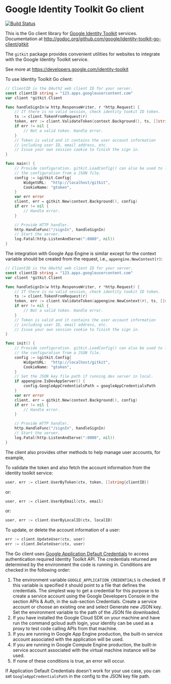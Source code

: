 # Google Identity Toolkit Go client

[![Build Status][travisimg]][travis]

This is the Go client library for [Google Identity Toolkit][gitkit] services.
Documentation at http://godoc.org/github.com/google/identity-toolkit-go-client/gitkit

The `gitkit` package provides convenient utilities for websites to integrate
with the Google Identity Toolkit service.

See more at https://developers.google.com/identity-toolkit

To use Identity Toolkit Go client:
```go
// ClientID is the OAuth2 web client ID for your server.
const clientID string = "123.apps.googleusercontent.com"
var client *gitkit.Client

func handleSignIn(w http.ResponseWriter, r *http.Request) {
	// If there is no valid session, check identity tookit ID token.
	ts := client.TokenFromRequest(r)
	token, err := client.ValidateToken(context.Background(), ts, []string{clientID})
	if err != nil {
		// Not a valid token. Handle error.
	}
	// Token is valid and it contains the user account information
	// including user ID, email address, etc.
	// Issue your own session cookie to finish the sign in.
}

func main() {
	// Provide configuration. gitkit.LoadConfig() can also be used to load
	// the configuration from a JSON file.
	config := &gitkit.Config{
		WidgetURL:  "http://localhost/gitkit",
		CookieName: "gtoken",
	}
	var err error
	client, err = gitkit.New(context.Background(), config)
	if err != nil {
		// Handle error.
	}

	// Provide HTTP handler.
	http.HandleFunc("/signIn", handleSignIn)
	// Start the server.
	log.Fatal(http.ListenAndServe(":8080", nil))
}
```

The integration with Google App Engine is similar except for the context
variable should be created from the request, i.e., `appengine.NewContext(r)`:
```go
// ClientID is the OAuth2 web client ID for your server.
const clientID string = "123.apps.googleusercontent.com"
var client *gitkit.Client

func handleSignIn(w http.ResponseWriter, r *http.Request) {
	// If there is no valid session, check identity tookit ID token.
	ts := client.TokenFromRequest(r)
	token, err := client.ValidateToken(appengine.NewContext(r), ts, []string{clientID})
	if err != nil {
		// Not a valid token. Handle error.
	}
	// Token is valid and it contains the user account information
	// including user ID, email address, etc.
	// Issue your own session cookie to finish the sign in.
}

func init() {
	// Provide configuration. gitkit.LoadConfig() can also be used to load
	// the configuration from a JSON file.
	config := &gitkit.Config{
		WidgetURL:	"http://localhost/gitkit",
		CookieName:	"gtoken",
	}
	// Set the JSON key file path if running dev server in local.
	if appengine.IsDevAppServer() {
		config.GoogleAppCredentialsPath = googleAppCredentialsPath
	}
	var err error
	client, err = gitkit.New(context.Background(), config)
	if err != nil {
		// Handle error.
	}

	// Provide HTTP handler.
	http.HandleFunc("/signIn", handleSignIn)
	// Start the server.
	log.Fatal(http.ListenAndServe(":8080", nil))
}
```

The client also provides other methods to help manage user accounts, for
example,

To validate the token and also fetch the account information from the
identity toolkit service:
```go
user, err := client.UserByToken(ctx, token, []string{clientID})
```
or:
```go
user, err := client.UserByEmail(ctx, email)
```
or:
```go
user, err := client.UserByLocalID(ctx, localID)
```

To update, or delete the account information of a user:
```go
err := client.UpdateUser(ctx, user)
err := client.DeleteUser(ctx, user)
```

The Go client uses [Google Application Default Credentials][gadc] to access
authentication required Identity Toolkit API. The credentials returned are
determined by the environment the code is running in. Conditions are checked in
the following order:

1. The environment variable `GOOGLE_APPLICATION_CREDENTIALS` is checked. If this
variable is specified it should point to a file that defines the credentials.
The simplest way to get a credential for this purpose is to create a service
account using the Google Developers Console in the section APIs & Auth, in the
sub-section Credentials. Create a service account or choose an existing one and
select Generate new JSON key. Set the environment variable to the path of the
JSON file downloaded.
2. If you have installed the Google Cloud SDK on your machine and have run the
command gcloud auth login, your identity can be used as a proxy to test code
calling APIs from that machine.
3. If you are running in Google App Engine production, the built-in service
account associated with the application will be used.
4. If you are running in Google Compute Engine production, the built-in
service account associated with the virtual machine instance will be used.
5. If none of these conditions is true, an error will occur.

If Application Default Credentials doesn't work for your use case, you can
set `GoogleAppCredentialsPath` in the config to the JSON key file path.

[travisimg]: https://api.travis-ci.org/google/identity-toolkit-go-client.svg
[travis]: https://travis-ci.org/google/identity-toolkit-go-client
[gitkit]: https://developers.google.com/identity/toolkit/
[gadc]: https://developers.google.com/identity/protocols/application-default-credentials
